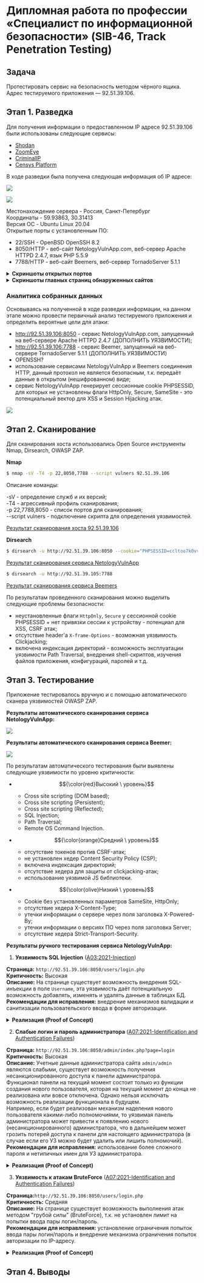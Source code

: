 # Дипломная работа по профессии «Специалист по информационной безопасности» (SIB-46, Track Penetration Testing)

## Задача

Протестировать сервис на безопасность методом чёрного ящика.\
Адрес тестируемого приложения — 92.51.39.106.

## Этап 1. Разведка

Для получения информации о предоставленном IP адресе 92.51.39.106 были использованы следующие сервисы:

- [Shodan](https://https://www.shodan.io)
- [ZoomEye](https://www.zoomeye.ai/)
- [CriminalIP](https://www.criminalip.io/)
- [Censys Platform](https://platform.censys.io)
  
В ходе разведки была получена следующая информация об IP адресе:

![](pics/92.51.39.106_osint_basic_info.png)

![](pics/92.51.39.106_osint_geo.png)

Местонахождение сервера - Россия, Санкт-Петербург\
Координаты - 59.93863, 30.31413\
Версия ОС - Ubuntu Linux 20.04\
Открытые порты с установленным ПО:
- 22/SSH - OpenBSD OpenSSH 8.2
- 8050/HTTP - веб-сайт NetologyVulnApp.com, веб-сервер Apache HTTPD 2.4.7, язык PHP 5.5.9
- 7788/HTTP - веб-сайт Beemers, веб-сервер TornadoServer 5.1.1

<details>
<summary><b>Скриншоты открытых портов</b></summary>

![](pics/92.51.39.106_osint_open_ports_ssh_22.png)

![](pics/92.51.39.106_osint_open_ports_http_8050.png)

![](pics/92.51.39.106_osint_open_ports_http_7788.png)

</details>

<details>
<summary><b>Скриншоты главных страниц обнаруженных сайтов</b></summary>

![](pics/netologyvulnapp_main_page.png)

![](pics/beemers_main_page.png)

</details>

### Аналитика собранных данных

Основываясь на полученной в ходе разведки информации, на данном этапе можно провести первичный анализ тестируемого приложения и определить вероятные цели для атаки:

- http://92.51.39.106:8050 - сервис NetologyVulnApp.com, запущенный на веб-сервере Apache HTTPD 2.4.7 (ДОПОЛНИТЬ УЯЗВИМОСТИ);
- http://92.51.39.106:7788 - сервис Beemer, запущенный на веб-сервере TornadoServer 5.1.1 (ДОПОЛНИТЬ УЯЗВИМОСТИ)
- OPENSSH?
- использование сервисами NetologyVulnApp и Beemers соединения HTTP, данный протокол не является безопасным, т.к. передаёт данные в открытом (нешифрованном) виде;
- сервис NetologyVulnApp генерирует сессионные cookie PHPSESSID, для которых не установлены флаги HttpOnly, Secure, SameSite - это потенциальный вектор для XSS и Session Hijacking атак.

![](pics/cookie_phpsessid.png)

## Этап 2. Сканирование

Для сканирования хоста использовались Open Source инструменты Nmap, Dirsearch, OWASP ZAP.

**Nmap**

```sh
$ nmap -sV -T4 -p 22,8050,7788 --script vulners 92.51.39.106
```
Описание команды:

-sV - определение служб и их версий;\
-T4 - агрессивный профиль сканирования;\
-p 22,7788,8050 - список портов для сканирования;\
--script vulners - подключение скрипта для определения уязвимостей.

[Результат сканирования хоста 92.51.39.106](assets/nmap_scan_results.txt)

**Dirsearch**

```sh
$ dirsearch -u http://92.51.39.106:8050 --cookie="PHPSESSID=ccltoo7k0vvc7drerrosabjnp2" 
```
[Результат сканирования сервиса NetologyVulnApp](assets/dirsearch_8050.txt)

```sh
$ dirsearch -u http://92.51.39.105:7788 
```
[Результат сканирования сервиса Beemers](assets/dirsearch_7788.txt)

По результатам проведенного сканирования можно выделить следующие проблемы безопасности:

- неустановленные флаги `HttpOnly`, `Secure` у сессионной cookie PHPSESSID + нет привязки сессии к устройству - потенциал для XSS, CSRF атак;
- отсутствие header'a `X-frame-Options` - возможная уязвимость Clickjacking;
- включена индексация директорий - возможность эксплуатации уязвимости Path Traversal, внедрения shell-скриптов, изучения файлов приложения, конфигураций, паролей и т.д.

## Этап 3. Тестирование

Приложение тестировалось вручную и с помощью автоматического сканера уязвимостей OWASP ZAP.

**Результаты автоматического сканирования сервиса NetologyVulnApp:**

![](pics/zap_8050_report.png)

**Результаты автоматического сканирования сервиса Beemer:**

![](pics/zap_7788_report.png)

По результатам автоматического тестирования были выявлены следующие уязвимости по уровню критичности:

- $${\color{red}Высокий \ уровень}$$
  - Cross site scripting (DOM based);
  - Cross site scripting (Persistent);
  - Cross site scripting (Reflected);
  - SQL Injection;
  - Path Traversal;
  - Remote OS Command Injection.

- $${\color{orange}Средний \ уровень}$$
  - отсутствие токенов против CSRF-атак;
  - не установлен хедер Content Security Policy (CSP);
  - включена индексация директорий;
  - отсутствие хедера для защиты от clickjacking-атак;
  - использование уязвимой JS библиотеки.
  
- $${\color{olive}Низкий \ уровень}$$
  - Cookie без установленных параметров SameSite, HttpOnly;
  - отсутствие хедера X-Content-Type;
  - утечки информации о сервере через поля заголовка X-Powered-By;
  - утечки информации о версиях ПО через поля заголовка Server;
  - отсутствие хедера Strict-Transport-Security.
  
**Результаты ручного тестирования сервиса NetologyVulnApp:**

1. **Уязвимость SQL Injection** ([A03:2021-Injection](https://owasp.org/Top10/A03_2021-Injection/))

**Страница:** `http://92.51.39.106:8050/users/login.php`\
**Критичность:** Высокая\
**Описание:**
На странице существует возможность внедрения SQL-инъекции в поле `Username`, эта уязвимость даёт потенциальную возможность добавлять, изменять и удалять данные в таблицах БД.\
**Рекомендации для исправления:** внедрение механизмов валидации и санитизации пользовательского ввода в форме авторизации.

<details>
<summary><b>Реализация (Proof of Concept)</b></summary>

- выполнить переход на уязвимую страницу `http://92.51.39.106:8050/users/login.php`;
- в поле `Username` ввести `' OR 1=1 -- -'`;
- поле `Password` заполнить любой комбинацией символов.

![](pics/sql_injection_form_entries.png)

Запрос выполняется корректно, происходит успешная авторизация под учетной записью пользователя `Sample User`:

![](pics/sql_injection_successful_login.png)

</details>

2. **Слабые логин и пароль администратора** ([A07:2021-Identification and Authentication Failures](https://owasp.org/Top10/A07_2021-Identification_and_Authentication_Failures/))

**Страница:** `http://92.51.39.106:8050/admin/index.php?page=login`\
**Критичность:** Высокая\
**Описание:**
Учетные данные администратора сайта `admin/admin` являются слабыми, существует возможность получения несанкционированного доступа к панели администратора.\
Функционал панели на текущий момент состоит только из функции создания нового пользователя, которая на текущий момент до конца не реализована или вовсе отключена. Однако нельзя исключать возможность реализации функционала в будущем.\
Например, если будет реализован механизм наделения нового пользователя какими-либо полномочиями, то уязвимая панель администратора может привести к появлению нового (несанкционированного) администратора, что в дальнейшем может грозить потерей доступа к панели для настоящего администратора (в случае если его УЗ можно будет удалить или лишить полномочий).\
**Рекомендации для исправления:** использование более сложного пароля и нетипичных имен для УЗ администратора.

<details>
<summary><b>Реализация (Proof of Concept)</b></summary>

- выполнить переход на уязвимую страницу `http://92.51.39.106:8050/admin/index.php?page=login`;
- в форму ввода ввести логин/пароль `admin/admin`.

![](pics/admin_area.png)

После успешного выполнения запроса происходит авторизация под УЗ администратора:

![](pics/admin_area_logged.png)

При попытке использовать панель администратора (функция `Create a new user!`) получаем ошибку `No such file or directory`, сработавшую на вызов файла `create.php` что говорит о том, что функционал либо до конца не реализован, либо временно отключен.

![](pics/admin_area_error.png)

</details>

3. **Уязвимость к атакам BruteForce** ([A07:2021-Identification and Authentication Failures](https://owasp.org/Top10/A07_2021-Identification_and_Authentication_Failures/))
   
**Страница:**`http://92.51.39.106:8050/users/login.php`\
**Критичность:** Средняя\
**Описание:** На странице существует возможность выполнения атак методом "грубой силы" (BruteForce), т.к. не установлен лимит на попытки ввода пары логин/пароль.\
**Рекомендации для исправления:** установление ограничения попыток ввода пары логин/пароль и внедрение механизма ограничения попыток авторизации по IP-адресу.

<details>
<summary><b>Реализация (Proof of Concept)</b></summary>

Зарегистрируем на сайте тестового пользователя `hackme` с присвоенным паролем `password`:

![](pics/user_hackme.png)

При попытке авторизации под учетной записью нового пользователя `hackme` намеренно вводим некорректный пароль для просмотра сообщения ошибки, которую отправляет сервер в ответ на некорректный пользовательский ввод. Это сообщение будет использовано в инструменте Hydra в качестве шаблона ответа сервера, чтобы отличить неуспешные попытки входа от успешных.\
В данном примере фразой отказа будет являться `The username/password combination you have entered is invalid`:

![](pics/invalid_credentials_template.png)

Используем инструмент Hydra для подбора пароля пользователя `hackme`:

```sh
hydra -l hackme -P "/home/kali/Downloads/rockyou.txt" -s 8050 92.51.39.106 http-post-form "/users/login.php:username=hackme&password=^PASS^:F=The username/password combination you have entered is invalid" -f
```

Спустя некоторое время получаем валидную пару логин/пароль:

![](pics/hydra_user_hacked.png)

</details>
  

## Этап 4. Выводы